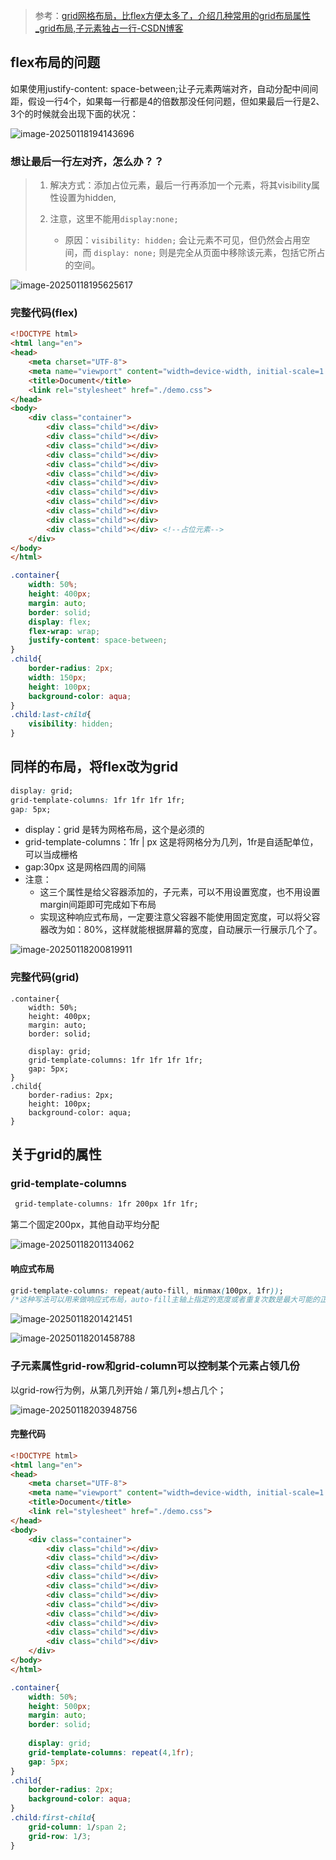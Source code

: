 > 参考：[grid网格布局，比flex方便太多了，介绍几种常用的grid布局属性_grid布局,子元素独占一行-CSDN博客](https://blog.csdn.net/qq_18798149/article/details/133872183)

## flex布局的问题

如果使用justify-content: space-between;让子元素两端对齐，自动分配中间间距，假设一行4个，如果每一行都是4的倍数那没任何问题，但如果最后一行是2、3个的时候就会出现下面的状况：

![image-20250118194143696](https://typora5672.oss-cn-chengdu.aliyuncs.com/temp/image-20250118194143696.png)

### 想让最后一行左对齐，怎么办？？

> 1. 解决方式：添加占位元素，最后一行再添加一个元素，将其visibility属性设置为hidden,
>
> 2. 注意，这里不能用`display:none;`
>    * 原因：`visibility: hidden;` 会让元素不可见，但仍然会占用空间，而 `display: none;` 则是完全从页面中移除该元素，包括它所占的空间。

![image-20250118195625617](https://typora5672.oss-cn-chengdu.aliyuncs.com/temp/image-20250118195625617.png)

### 完整代码(flex)

```html
<!DOCTYPE html>
<html lang="en">
<head>
    <meta charset="UTF-8">
    <meta name="viewport" content="width=device-width, initial-scale=1.0">
    <title>Document</title>
    <link rel="stylesheet" href="./demo.css">
</head>
<body>
    <div class="container">
        <div class="child"></div>
        <div class="child"></div>
        <div class="child"></div>
        <div class="child"></div>
        <div class="child"></div>
        <div class="child"></div>
        <div class="child"></div>
        <div class="child"></div>
        <div class="child"></div>
        <div class="child"></div>
        <div class="child"></div>
        <div class="child"></div> <!--占位元素-->
    </div>
</body>
</html>
```

```css
.container{
    width: 50%;
    height: 400px;
    margin: auto;
    border: solid;
    display: flex;
    flex-wrap: wrap;
    justify-content: space-between;
}
.child{
    border-radius: 2px;
    width: 150px;
    height: 100px;
    background-color: aqua;
}
.child:last-child{
    visibility: hidden;
}
```

## 同样的布局，将flex改为grid

```css
display: grid;
grid-template-columns: 1fr 1fr 1fr 1fr;
gap: 5px;   
```

* display：grid 是转为网格布局，这个是必须的
* grid-template-columns：1fr | px 这是将网格分为几列，1fr是自适配单位，可以当成栅格
* gap:30px 这是网格四周的间隔
* 注意：
  * 这三个属性是给父容器添加的，子元素，可以不用设置宽度，也不用设置margin间距即可完成如下布局
  * 实现这种响应式布局，一定要注意父容器不能使用固定宽度，可以将父容器改为如：80%，这样就能根据屏幕的宽度，自动展示一行展示几个了。

![image-20250118200819911](https://typora5672.oss-cn-chengdu.aliyuncs.com/temp/image-20250118200819911.png)

### 完整代码(grid)

```css.container{
.container{
    width: 50%;
    height: 400px;
    margin: auto;
    border: solid;
    
    display: grid;
    grid-template-columns: 1fr 1fr 1fr 1fr;
    gap: 5px;
}
.child{
    border-radius: 2px;
    height: 100px;
    background-color: aqua;
}
```

## 关于grid的属性

### grid-template-columns

```css
 grid-template-columns: 1fr 200px 1fr 1fr;
```

第二个固定200px，其他自动平均分配

![image-20250118201134062](https://typora5672.oss-cn-chengdu.aliyuncs.com/temp/image-20250118201134062.png)

#### 响应式布局

```css
grid-template-columns: repeat(auto-fill, minmax(100px, 1fr)); 
/*这种写法可以用来做响应式布局，auto-fill主轴上指定的宽度或者重复次数是最大可能的正整数，minmax最小值255px、最大值1fr代表剩余空间的比例。*/
```

![image-20250118201421451](https://typora5672.oss-cn-chengdu.aliyuncs.com/temp/image-20250118201421451.png)

![image-20250118201458788](https://typora5672.oss-cn-chengdu.aliyuncs.com/temp/image-20250118201458788.png)

### 子元素属性grid-row和grid-column可以控制某个元素占领几份

以grid-row行为例，从第几列开始 / 第几列+想占几个；

![image-20250118203948756](https://typora5672.oss-cn-chengdu.aliyuncs.com/temp/image-20250118203948756.png)

#### 完整代码

```html
<!DOCTYPE html>
<html lang="en">
<head>
    <meta charset="UTF-8">
    <meta name="viewport" content="width=device-width, initial-scale=1.0">
    <title>Document</title>
    <link rel="stylesheet" href="./demo.css">
</head>
<body>
    <div class="container">
        <div class="child"></div>
        <div class="child"></div>
        <div class="child"></div>
        <div class="child"></div>
        <div class="child"></div>
        <div class="child"></div>
        <div class="child"></div>
        <div class="child"></div>
        <div class="child"></div>
        <div class="child"></div>
        <div class="child"></div>
    </div>
</body>
</html>
```

```css
.container{
    width: 50%;
    height: 500px;
    margin: auto;
    border: solid;
    
    display: grid;
    grid-template-columns: repeat(4,1fr);
    gap: 5px;
}
.child{
    border-radius: 2px;
    background-color: aqua;
}
.child:first-child{
    grid-column: 1/span 2;
    grid-row: 1/3;
}
```

